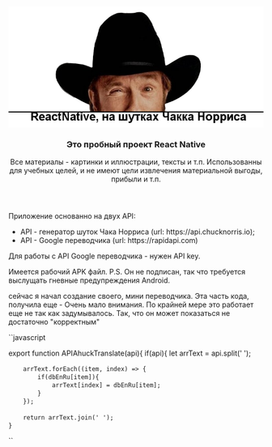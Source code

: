 <header>
<img src="https://github.com/ilias222/test-readi/blob/main/chak-banner.png?raw=true" alt="Что то пошло не так. Это баннер!" align="center">

<div>
<h3 align="center">Это пробный проект React Native</h3>
<p align="center">Все материалы - картинки и иллюстрации, тексты и т.п. 
<span>Использованны для учебных целей, и не имеют цели извлечения материальной выгоды, прибыли и т.п.</span>
</p>
<div>
</header>

<section align="left">
<div>
<p>
Приложение основанно на двух API:
<ul>
<li>
API - генератор шуток Чака Норриса (url: https://api.chucknorris.io);
</li>
<li>
API - Google переводчика (url: https://rapidapi.com)
</li>
</ul>
</p>
</div>
<p>
Для работы с API Google переводчика - нужен API key.
</p>
<p>
Имеется рабочий APK файл.
P.S. Он не подписан, так что требуется выслущать гневные предупреждения Android.
</p>
</section>

<section>
<div>
<p>
сейчас я начал создание своего, мини переводчика. Эта часть кода, получила еще - Очень мало внимания.
По крайней мере это работает еще не так как задумывалось. Так, что он может показаться не достаточно "корректным"
</p>
<div>
<p>
``javascript

export function APIAhuckTranslate(api){
    if(api){
        let arrText = api.split(' ');

        arrText.forEach((item, index) => {
            if(dbEnRu[item]){
                arrText[index] = dbEnRu[item];
            }
        });

        return arrText.join(' ');
    }
``
</p>
<div>
</div>
</section>
